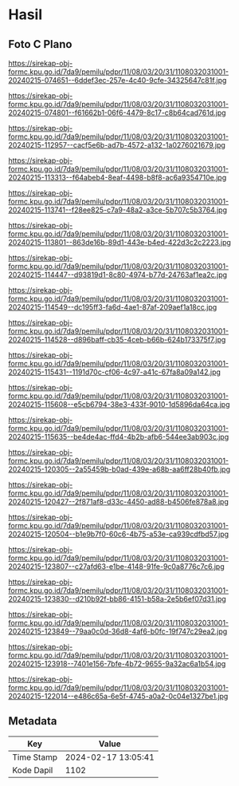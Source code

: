 # Hasil

## Foto C Plano

https://sirekap-obj-formc.kpu.go.id/7da9/pemilu/pdpr/11/08/03/20/31/1108032031001-20240215-074651--6ddef3ec-257e-4c40-9cfe-34325647c81f.jpg

https://sirekap-obj-formc.kpu.go.id/7da9/pemilu/pdpr/11/08/03/20/31/1108032031001-20240215-074801--f61662b1-06f6-4479-8c17-c8b64cad761d.jpg

https://sirekap-obj-formc.kpu.go.id/7da9/pemilu/pdpr/11/08/03/20/31/1108032031001-20240215-112957--cacf5e6b-ad7b-4572-a132-1a0276021679.jpg

https://sirekap-obj-formc.kpu.go.id/7da9/pemilu/pdpr/11/08/03/20/31/1108032031001-20240215-113313--f64abeb4-8eaf-4498-b8f8-ac6a9354710e.jpg

https://sirekap-obj-formc.kpu.go.id/7da9/pemilu/pdpr/11/08/03/20/31/1108032031001-20240215-113741--f28ee825-c7a9-48a2-a3ce-5b707c5b3764.jpg

https://sirekap-obj-formc.kpu.go.id/7da9/pemilu/pdpr/11/08/03/20/31/1108032031001-20240215-113801--863de16b-89d1-443e-b4ed-422d3c2c2223.jpg

https://sirekap-obj-formc.kpu.go.id/7da9/pemilu/pdpr/11/08/03/20/31/1108032031001-20240215-114447--d93819d1-8c80-4974-b77d-24763af1ea2c.jpg

https://sirekap-obj-formc.kpu.go.id/7da9/pemilu/pdpr/11/08/03/20/31/1108032031001-20240215-114549--dc195ff3-fa6d-4ae1-87af-209aef1a18cc.jpg

https://sirekap-obj-formc.kpu.go.id/7da9/pemilu/pdpr/11/08/03/20/31/1108032031001-20240215-114528--d896baff-cb35-4ceb-b66b-624b173375f7.jpg

https://sirekap-obj-formc.kpu.go.id/7da9/pemilu/pdpr/11/08/03/20/31/1108032031001-20240215-115431--1191d70c-cf06-4c97-a41c-67fa8a09a142.jpg

https://sirekap-obj-formc.kpu.go.id/7da9/pemilu/pdpr/11/08/03/20/31/1108032031001-20240215-115608--e5cb6794-38e3-433f-9010-1d5896da64ca.jpg

https://sirekap-obj-formc.kpu.go.id/7da9/pemilu/pdpr/11/08/03/20/31/1108032031001-20240215-115635--be4de4ac-ffd4-4b2b-afb6-544ee3ab903c.jpg

https://sirekap-obj-formc.kpu.go.id/7da9/pemilu/pdpr/11/08/03/20/31/1108032031001-20240215-120305--2a55459b-b0ad-439e-a68b-aa6ff28b40fb.jpg

https://sirekap-obj-formc.kpu.go.id/7da9/pemilu/pdpr/11/08/03/20/31/1108032031001-20240215-120427--2f871af8-d33c-4450-ad88-b4506fe878a8.jpg

https://sirekap-obj-formc.kpu.go.id/7da9/pemilu/pdpr/11/08/03/20/31/1108032031001-20240215-120504--b1e9b7f0-60c6-4b75-a53e-ca939cdfbd57.jpg

https://sirekap-obj-formc.kpu.go.id/7da9/pemilu/pdpr/11/08/03/20/31/1108032031001-20240215-123807--c27afd63-e1be-4148-91fe-9c0a8776c7c6.jpg

https://sirekap-obj-formc.kpu.go.id/7da9/pemilu/pdpr/11/08/03/20/31/1108032031001-20240215-123830--d210b92f-bb86-4151-b58a-2e5b6ef07d31.jpg

https://sirekap-obj-formc.kpu.go.id/7da9/pemilu/pdpr/11/08/03/20/31/1108032031001-20240215-123849--79aa0c0d-36d8-4af6-b0fc-19f747c29ea2.jpg

https://sirekap-obj-formc.kpu.go.id/7da9/pemilu/pdpr/11/08/03/20/31/1108032031001-20240215-123918--7401e156-7bfe-4b72-9655-9a32ac6a1b54.jpg

https://sirekap-obj-formc.kpu.go.id/7da9/pemilu/pdpr/11/08/03/20/31/1108032031001-20240215-122014--e486c65a-6e5f-4745-a0a2-0c04e1327be1.jpg


## Metadata

| Key        | Value               |
| ---------- | ------------------- |
| Time Stamp | 2024-02-17 13:05:41 |
| Kode Dapil | 1102                |



